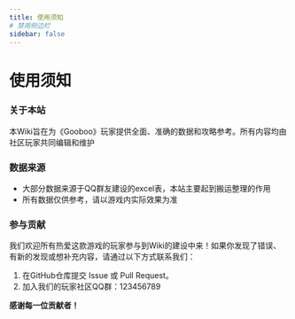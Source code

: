 ```yaml
---
title: 使用须知
# 禁用侧边栏
sidebar: false
---
```


# 使用须知

### 关于本站
本Wiki旨在为《Gooboo》玩家提供全面、准确的数据和攻略参考。所有内容均由社区玩家共同编辑和维护

### 数据来源
*   大部分数据来源于QQ群友建设的excel表，本站主要起到搬运整理的作用
*   所有数据仅供参考，请以游戏内实际效果为准

### 参与贡献
我们欢迎所有热爱这款游戏的玩家参与到Wiki的建设中来！如果你发现了错误、有新的发现或想补充内容，请通过以下方式联系我们：
1.  在GitHub仓库提交 Issue 或 Pull Request。
2.  加入我们的玩家社区QQ群：123456789

**感谢每一位贡献者！**